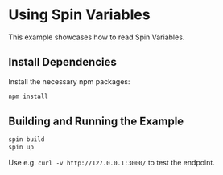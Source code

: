 # Using Spin Variables

This example showcases how to read Spin Variables.

## Install Dependencies
Install the necessary npm packages:

```bash
npm install
```

## Building and Running the Example

```bash
spin build
spin up
```

Use e.g. `curl -v http://127.0.0.1:3000/` to test the endpoint.
